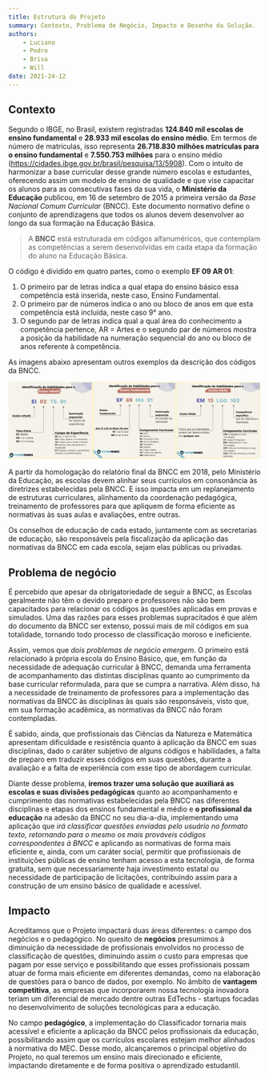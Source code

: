 ```yaml
---
title: Estrutura do Projeto
summary: Contexto, Problema de Negócio, Impacto e Desenho da Solução.
authors:
    - Luciano
    - Pedro
    - Brisa
    - Will
date: 2021-24-12
---
```


## Contexto

Segundo o IBGE, no Brasil, existem registradas **124.840 mil escolas de ensino fundamental** e **28.933 mil escolas do ensino médio**. Em termos de número de matrículas, isso representa **26.718.830 milhões matrículas para o ensino fundamental** e **7.550.753 milhões** para o ensino médio (https://cidades.ibge.gov.br/brasil/pesquisa/13/5908). Com o intuito de harmonizar a base curricular desse grande número escolas e estudantes, oferecendo assim um modelo de ensino de qualidade e que vise capacitar os alunos para as consecutivas fases da sua vida, o **Ministério da Educação** publicou, em 16 de setembro de 2015 a primeira versão da *Base Nacional Comum Curricular* (BNCC). Este documento normativo define o conjunto de aprendizagens que todos os alunos devem desenvolver ao longo da sua formação na Educação Básica. 

> A **BNCC** está estruturada em códigos alfanuméricos, que contemplam as competências a serem desenvolvidas em cada etapa da formação do aluno na Educação Básica. 

O código é dividido em quatro partes, como o exemplo **EF 09 AR 01**: 

1. O primeiro par de letras indica a qual etapa do ensino básico essa competência está inserida, neste caso, Ensino Fundamental. 
2. O primeiro par de números indica o ano ou bloco de anos em que esta competência está incluída, neste caso 9° ano. 
3. O segundo par de letras indica qual a qual área do conhecimento a competência pertence, AR = Artes e o segundo par de números mostra a posição da habilidade na numeração sequencial do ano ou bloco de anos referente à competência. 

As imagens abaixo apresentam outros exemplos da descrição dos códigos da BNCC.

![bncc-codes](imgs/bncc-codes.png)

A partir da homologação do relatório final da BNCC em 2018, pelo Ministério da Educação, as escolas devem alinhar seus currículos em consonância às diretrizes estabelecidas pela BNCC. E isso impacta em um replanejamento de estruturas curriculares, alinhamento da coordenação pedagógica, treinamento de professores para que apliquem de forma eficiente as normativas às suas aulas e avaliações, entre outras. 

Os conselhos de educação de cada estado, juntamente com as secretarias de educação, são responsáveis pela fiscalização da aplicação das normativas da BNCC em cada escola, sejam elas públicas ou privadas. 


## Problema de negócio

É percebido que apesar da obrigatoriedade de seguir a BNCC, as Escolas geralmente não têm o devido preparo e professores não são bem capacitados para relacionar os códigos às questões aplicadas em provas e simulados. Uma das razões para esses problemas supracitados é que além do documento da BNCC ser extenso, possui mais de mil códigos em sua totalidade, tornando todo processo de classificação moroso e ineficiente. 

Assim, vemos que *dois problemas de negócio emergem*. O primeiro está relacionado à própria escola do Ensino Básico, que, em função da necessidade de adequação curricular à BNCC, demanda uma ferramenta de acompanhamento das distintas disciplinas quanto ao cumprimento da base curricular reformulada, para que se cumpra a narrativa. Além disso, há a necessidade de treinamento de professores para a implementação das normativas da BNCC às disciplinas às quais são responsáveis, visto que, em sua formação acadêmica, as normativas da BNCC não foram contempladas. 

É sabido, ainda, que profissionais das Ciências da Natureza e Matemática apresentam dificuldade e resistência quanto à aplicação da BNCC em suas disciplinas, dado o caráter subjetivo de alguns códigos e habilidades, a falta de preparo em traduzir esses códigos em suas questões, durante a avaliação e a falta de experiência com esse tipo de abordagem curricular. 

Diante desse problema, **iremos trazer uma solução que auxiliará as escolas e suas divisões pedagógicas** quanto ao acompanhamento e cumprimento das normativas estabelecidas pela BNCC nas diferentes disciplinas e etapas dos ensinos fundamental e médio e **o profissional da educação** na adesão da BNCC no seu dia-a-dia, implementando uma aplicação que *irá classificar questões enviadas pelo usuário no formato texto, retornando para o mesmo os mais prováveis códigos correspondentes à BNCC* e aplicando as normativas de forma mais eficiente e, ainda, com um caráter social, permitir que profissionais de instituições públicas de ensino tenham acesso a esta tecnologia, de forma gratuita, sem que necessariamente haja investimento estatal ou necessidade de participação de licitações, contribuindo assim para a construção de um ensino básico de qualidade e acessível.


## Impacto

Acreditamos que o Projeto impactará duas áreas diferentes: o campo dos negócios e o pedagógico. No quesito de **negócios** presumimos à diminuição da necessidade de profissionais envolvidos no processo de classificação de questões, diminuindo assim o custo para empresas que pagam por esse serviço e possibilitando que esses profissionais possam atuar de forma mais eficiente em diferentes demandas, como na elaboração de questões para o banco de dados, por exemplo. No âmbito de **vantagem competitiva**, as empresas que incorporarem nossa tecnologia inovadora teriam um diferencial de mercado dentre outras EdTechs - startups focadas no desenvolvimento de soluções tecnológicas para a educação.

No campo **pedagógico**, a implementação do Classificador tornaria mais acessível e eficiente a aplicação da BNCC pelos profissionais da educação, possibilitando assim que os currículos escolares estejam melhor alinhados à normativa do MEC. Desse modo, alcançaremos o principal objetivo do Projeto, no qual teremos um ensino mais direcionado e eficiente, impactando diretamente e de forma positiva o aprendizado estudantil.

